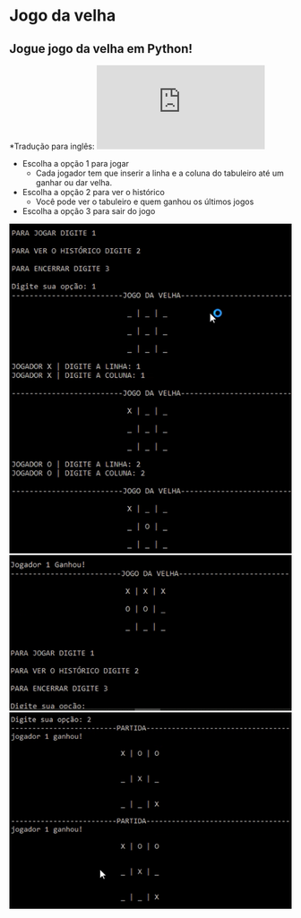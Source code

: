 # Jogo da velha
## Jogue jogo da velha em Python!

*Tradução para inglês: ![Page in english](https://github.com/ArlysthonFeitosa/Jogo-da-velha/blob/master/Tradu%C3%A7%C3%B5es/Readme-English.md)

* Escolha a opção 1 para jogar
   * Cada jogador tem que inserir a linha e a coluna do tabuleiro até um ganhar ou dar velha. 
* Escolha a opção 2 para ver o histórico
   * Você pode ver o tabuleiro e quem ganhou os últimos jogos
* Escolha a opção 3 para sair do jogo
      

![Imagens](https://github.com/ArlysthonFeitosa/Jogo-da-velha/blob/master/Imagens/1.PNG)
![Imagens](https://github.com/ArlysthonFeitosa/Jogo-da-velha/blob/master/Imagens/2.PNG)
![Imagens](https://github.com/ArlysthonFeitosa/Jogo-da-velha/blob/master/Imagens/3.PNG)

